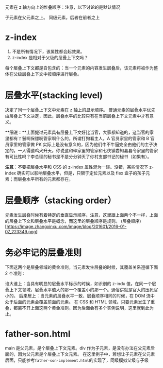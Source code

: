 元素在 z 轴方向上的堆叠顺序：注意，以下讨论的是默认情况

子元素在父元素之上。
同级元素，后者在前者之上

# z-index

1. 不是所有情况下，该属性都会起效果。
2. z-index 是相对于父级的层叠上下文吗？

每个层叠上下文都是自包含的：当一个元素的内容发生层叠后，该元素将被作为整体在父级层叠上下文中按顺序进行层叠。

# 层叠水平(stacking level)

决定了同一个层叠上下文中元素在 z 轴上的显示顺序。
普通元素的层叠水平优先由层叠上下文决定，因此，层叠水平的比较只有在当前层叠上下文元素中才有意义。

**细说：**上面提过元素具有层叠上下文好比当官，大家都知道的，这当官的家里都有丫鬟啊保镖啊管家啊什么的。所谓打狗看主人，A 官员家里的管家和 B 官员家里的管家做 PK 实际上是没有意义的，因为他们牛不牛逼完全由他们的主子决定的。一人得道鸡犬升天，你说这和珅家里的管家和七侠镇娄知县县令家里的管家有可比性吗？李总理的秘书是不是分分钟灭了你村支部书记的秘书（如果有）。

**注意**：不要把层叠水平和 CSS 的 z-index 属性混为一谈。没错，某些情况下 z-index 确实可以影响层叠水平，但是，只限于定位元素以及 flex 盒子的孩子元素；而层叠水平所有的元素都存在。

# 层叠顺序（stacking order）

元素发生层叠时候有着特定的垂直显示顺序，注意，这里跟上面两个不一样，上面的层叠上下文和层叠水平是概念，而这里的层叠顺序是规则。
(层叠顺序)[https://image.zhangxinxu.com/image/blog/201601/2016-01-07_223349.png]

# 务必牢记的层叠准则

下面这两个是层叠领域的黄金准则。当元素发生层叠的时候，其覆盖关系遵循下面 2 个准则：

谁大谁上：当具有明显的层叠水平标示的时候，如识别的 z-indx 值，在同一个层叠上下文领域，层叠水平值大的那一个覆盖小的那一个。通俗讲就是官大的压死官小的。
后来居上：当元素的层叠水平一致、层叠顺序相同的时候，在 DOM 流中处于后面的元素会覆盖前面的元素。
在 CSS 和 HTML 领域，只要元素发生了重叠，都离不开上面这两个黄金准则。因为后面会有多个实例说明，这里就到此为止。

# father-son.html

main 是父元素，是个层叠上下文元素。div 作为子元素，是没有办法在父元素后面的，因为父元素是个层叠上下文元素。
在这里例子中，若想让子元素在父元素后面，只能参考`father-son-implement.html`的实现了，同级模拟父级与子级
